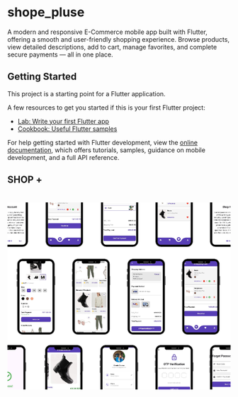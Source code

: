 # shope_pluse

A modern and responsive E-Commerce mobile app built with Flutter, offering a smooth and user-friendly shopping experience.
Browse products, view detailed descriptions, add to cart, manage favorites, and complete secure payments — all in one place.

## Getting Started

This project is a starting point for a Flutter application.

A few resources to get you started if this is your first Flutter project:

- [Lab: Write your first Flutter app](https://docs.flutter.dev/get-started/codelab)
- [Cookbook: Useful Flutter samples](https://docs.flutter.dev/cookbook)

For help getting started with Flutter development, view the
[online documentation](https://docs.flutter.dev/), which offers tutorials,
samples, guidance on mobile development, and a full API reference.
## SHOP +
![SHOP+](assets/img/Shop+.png)
=======






